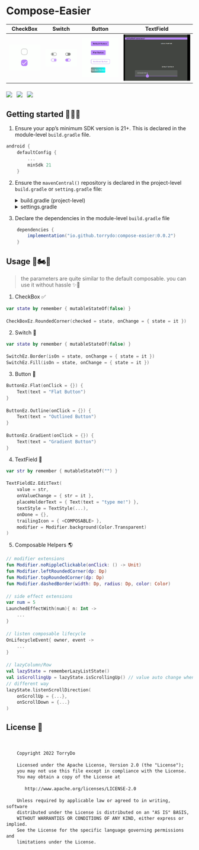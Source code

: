 # Compose-Easier


|         CheckBox              |           Switch           |           Button           |           TextField           |                   
| :---------------------------: | :------------------------: | :------------------------: | :---------------------------: |
| ![](screenshots/checkbox.png) | ![](screenshots/switch.png)| ![](screenshots/button.png)| ![](screenshots/textfield.png)|


<h6 align="start">

  <img src="https://img.shields.io/maven-central/v/io.github.torrydo/compose-easier" height="22" valign="middle">&nbsp;&nbsp;
  <img src="https://img.shields.io/badge/API-21%2B-brightgreen.svg?style=flat" height="22" valign="middle">&nbsp;&nbsp;
  <img src="https://img.shields.io/badge/License-Apache_2.0-blue.svg" height="22" valign="middle">&nbsp;&nbsp;
</h6>

## Getting started 🍕🍔🍟

1. Ensure your app’s minimum SDK version is 21+. This is declared in the module-level `build.gradle` file.

```gradle
android {
    defaultConfig {
        ...
        minSdk 21
    }
```
2. Ensure the `mavenCentral()` repository is declared in the project-level `build.gradle` or `setting.gradle` file:

    <details><summary>build.gradle (project-level)</summary>

    ```gradle
        allprojects {
            repositories {
                mavenCentral()
                ...
            }
            ...
        }
    ```

    </details>


    <details><summary>settings.gradle</summary>

    ```gradle
    pluginManagement {
        repositories {
            ...
            mavenCentral()
        }
    }
    dependencyResolutionManagement {
        ...
        repositories {
            ...
            mavenCentral()
        }
    }
    ```

    </details>


3. Declare the dependencies in the module-level `build.gradle` file
```gradle
    dependencies {
        implementation("io.github.torrydo:compose-easier:0.0.2")
    }
```

## Usage 🚗🏍🚄

> the parameters are quite similar to the default composable. you can use it without hassle ✨🎉

1. CheckBox ✅

```kotlin
var state by remember { mutableStateOf(false) }

CheckBoxEz.RoundedCorner(checked = state, onChange = { state = it })

```

2. Switch 🥪

```kotlin
var state by remember { mutableStateOf(false) }

SwitchEz.Border(isOn = state, onChange = { state = it })
SwitchEz.Fill(isOn = state, onChange = { state = it })

```

3. Button 🚀
```kotlin
ButtonEz.Flat(onClick = {}) {
    Text(text = "Flat Button")
}

ButtonEz.Outline(onClick = {}) {
    Text(text = "Outlined Button")
}

ButtonEz.Gradient(onClick = {}) {
    Text(text = "Gradient Button")
}

```

4. TextField 🍻
```kotlin
var str by remember { mutableStateOf("") }

TextFieldEz.EditText(
    value = str,
    onValueChange = { str = it },
    placeHolderText = { Text(text = "type me!") },
    textStyle = TextStyle(...),
    onDone = {},
    trailingIcon = { <COMPOSABLE> },
    modifier = Modifier.background(Color.Transparent)
)

```

5. Composable Helpers 🌎

```kotlin
// modifier extensions
fun Modifier.noRippleClickable(onClick: () -> Unit)
fun Modifier.leftRoundedCorner(dp: Dp)
fun Modifier.topRoundedCorner(dp: Dp)
fun Modifier.dashedBorder(width: Dp, radius: Dp, color: Color)

// side effect extensions
var num = 5
LaunchedEffectWith(num){ n: Int ->
    ...
}

// listen composable lifecycle
OnLifecycleEvent{ owner, event ->
    ...
}

// lazyColumn/Row
val lazyState = rememberLazyListState()
val isScrollingUp = lazyState.isScrollingUp() // value auto change when scrolling up
// different way
lazyState.listenScrollDirection(
    onScrollUp = {...},
    onScrollDown = {...}
)

```

## License 📃

```


    Copyright 2022 TorryDo

    Licensed under the Apache License, Version 2.0 (the "License");
    you may not use this file except in compliance with the License.
    You may obtain a copy of the License at

       http://www.apache.org/licenses/LICENSE-2.0

    Unless required by applicable law or agreed to in writing, software
    distributed under the License is distributed on an "AS IS" BASIS,
    WITHOUT WARRANTIES OR CONDITIONS OF ANY KIND, either express or implied.
    See the License for the specific language governing permissions and
    limitations under the License.

```